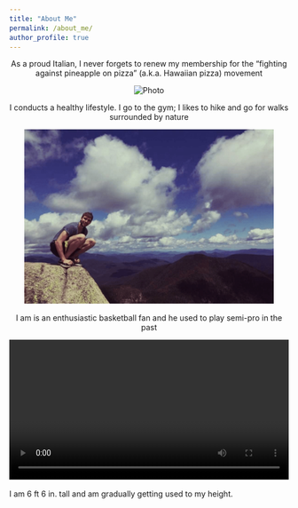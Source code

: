 ```yaml
---
title: "About Me"
permalink: /about_me/
author_profile: true
---
```




<p align="center">
    As a proud Italian, I never forgets to renew my membership for the “fighting against pineapple on pizza” (a.k.a. Hawaiian pizza) movement
</p>
<p align="center">
    <img src="https://github.com/Davi1990/Davi1990.github.io/blob/master/images/pizzas.png?raw=true" alt="Photo" style="width: 450px;"/>
</p>

<p align="center">
    I conducts a healthy lifestyle. I go to the gym; I likes to hike and go for walks surrounded by nature
</p>
<p align="center">
    <img src="https://github.com/Davi1990/Davi1990.github.io/blob/master/images/mountain.png?raw=true" alt="Photo" style="width: 450px;"/>
</p>

<p align="center">
    I am is an enthusiastic basketball fan and he used to play semi-pro in the past
<p align="center">
    <video style="width:100%" controls>
    <source src="https://github.com/Davi1990/Davi1990.github.io/tree/master/images/dunk.mp4" type="video/mp4">
    </video>
</p>

I am  6 ft 6 in. tall and am gradually getting used to my height.
